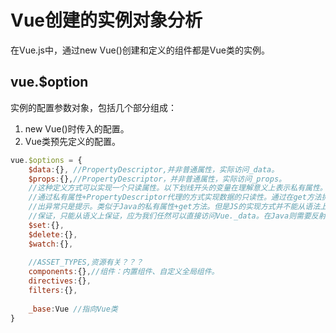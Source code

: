 # Vue创建的实例对象分析
在Vue.js中，通过new Vue()创建和定义的组件都是Vue类的实例。

## vue.$option
实例的配置参数对象，包括几个部分组成：

1. new Vue()时传入的配置。
2. Vue类预先定义的配置。

```javascript
vue.$options = {
    $data:{}, //PropertyDescriptor,并非普通属性，实际访问_data。
    $props:{},//PropertyDescriptor，并非普通属性，实际访问_props。
    //这种定义方式可以实现一个只读属性。以下划线开头的变量在理解意义上表示私有属性。
    //通过私有属性+PropertyDescriptor代理的方式实现数据的只读性。通过在get方法抛
    //出异常只是提示。类似于Java的私有属性+get方法。但是JS的实现方式并不能从语法上
    //保证，只能从语义上保证，应为我们任然可以直接访问Vue._data。在Java则需要反射。各有优点。
    $set:{},
    $delete:{},
    $watch:{},
    
    //ASSET_TYPES,资源有关？？？
    components:{},//组件：内置组件、自定义全局组件。
    directives:{},
    filters:{},
    
    _base:Vue //指向Vue类
}
```